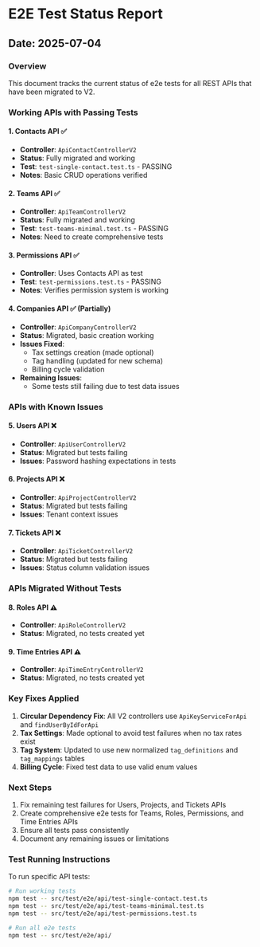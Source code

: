 # E2E Test Status Report

## Date: 2025-07-04

### Overview
This document tracks the current status of e2e tests for all REST APIs that have been migrated to V2.

### Working APIs with Passing Tests

#### 1. Contacts API ✅
- **Controller**: `ApiContactControllerV2`
- **Status**: Fully migrated and working
- **Test**: `test-single-contact.test.ts` - PASSING
- **Notes**: Basic CRUD operations verified

#### 2. Teams API ✅  
- **Controller**: `ApiTeamControllerV2`
- **Status**: Fully migrated and working
- **Test**: `test-teams-minimal.test.ts` - PASSING
- **Notes**: Need to create comprehensive tests

#### 3. Permissions API ✅
- **Controller**: Uses Contacts API as test
- **Test**: `test-permissions.test.ts` - PASSING
- **Notes**: Verifies permission system is working

#### 4. Companies API ✅ (Partially)
- **Controller**: `ApiCompanyControllerV2`
- **Status**: Migrated, basic creation working
- **Issues Fixed**:
  - Tax settings creation (made optional)
  - Tag handling (updated for new schema)
  - Billing cycle validation
- **Remaining Issues**: 
  - Some tests still failing due to test data issues

### APIs with Known Issues

#### 5. Users API ❌
- **Controller**: `ApiUserControllerV2`
- **Status**: Migrated but tests failing
- **Issues**: Password hashing expectations in tests

#### 6. Projects API ❌
- **Controller**: `ApiProjectControllerV2`
- **Status**: Migrated but tests failing
- **Issues**: Tenant context issues

#### 7. Tickets API ❌
- **Controller**: `ApiTicketControllerV2`
- **Status**: Migrated but tests failing
- **Issues**: Status column validation issues

### APIs Migrated Without Tests

#### 8. Roles API ⚠️
- **Controller**: `ApiRoleControllerV2`
- **Status**: Migrated, no tests created yet

#### 9. Time Entries API ⚠️
- **Controller**: `ApiTimeEntryControllerV2`
- **Status**: Migrated, no tests created yet

### Key Fixes Applied

1. **Circular Dependency Fix**: All V2 controllers use `ApiKeyServiceForApi` and `findUserByIdForApi`
2. **Tax Settings**: Made optional to avoid test failures when no tax rates exist
3. **Tag System**: Updated to use new normalized `tag_definitions` and `tag_mappings` tables
4. **Billing Cycle**: Fixed test data to use valid enum values

### Next Steps

1. Fix remaining test failures for Users, Projects, and Tickets APIs
2. Create comprehensive e2e tests for Teams, Roles, Permissions, and Time Entries APIs
3. Ensure all tests pass consistently
4. Document any remaining issues or limitations

### Test Running Instructions

To run specific API tests:
```bash
# Run working tests
npm test -- src/test/e2e/api/test-single-contact.test.ts
npm test -- src/test/e2e/api/test-teams-minimal.test.ts
npm test -- src/test/e2e/api/test-permissions.test.ts

# Run all e2e tests
npm test -- src/test/e2e/api/
```